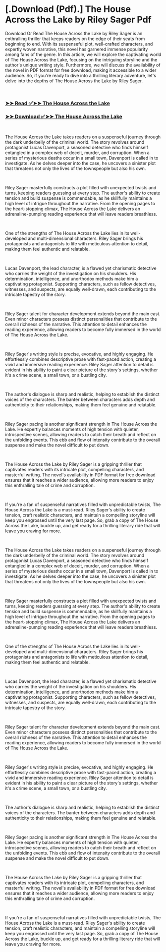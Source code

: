 # [.Download (Pdf).] The House Across the Lake by Riley Sager Pdf

<p>Download Or Read The House Across the Lake by Riley Sager is an enthralling thriller that keeps readers on the edge of their seats from beginning to end. With its suspenseful plot, well-crafted characters, and expertly woven narrative, this novel has garnered immense popularity among fans of the genre. In this article, we will explore the captivating world of The House Across the Lake, focusing on the intriguing storyline and the author's unique writing style. Furthermore, we will discuss the availability of the novel in PDF format for free download, making it accessible to a wider audience. So, if you're ready to dive into a thrilling literary adventure, let's delve into the depths of The House Across the Lake by Riley Sager.</p>
<p>&nbsp;</p>

### [➤➤ Read ✅➤➤ The House Across the Lake](https://pdf2worldwide.blogspot.com/id/58981709)

### [➤➤ Download ✅➤➤ The House Across the Lake](https://pdf2worldwide.blogspot.com/id/58981709)

<p>&nbsp;</p>
<p>The House Across the Lake takes readers on a suspenseful journey through the dark underbelly of the criminal world. The story revolves around protagonist Lucas Davenport, a seasoned detective who finds himself entangled in a complex web of deceit, murder, and corruption. When a series of mysterious deaths occur in a small town, Davenport is called in to investigate. As he delves deeper into the case, he uncovers a sinister plot that threatens not only the lives of the townspeople but also his own.</p>
<p>&nbsp;</p>
<p>Riley Sager masterfully constructs a plot filled with unexpected twists and turns, keeping readers guessing at every step. The author's ability to create tension and build suspense is commendable, as he skillfully maintains a high level of intrigue throughout the narrative. From the opening pages to the heart-stopping climax, The House Across the Lake delivers an adrenaline-pumping reading experience that will leave readers breathless.</p>
<p>&nbsp;</p>
<p>One of the strengths of The House Across the Lake lies in its well-developed and multi-dimensional characters. Riley Sager brings his protagonists and antagonists to life with meticulous attention to detail, making them feel authentic and relatable.</p>
<p>&nbsp;</p>
<p>Lucas Davenport, the lead character, is a flawed yet charismatic detective who carries the weight of the investigation on his shoulders. His determination, intelligence, and unorthodox methods make him a captivating protagonist. Supporting characters, such as fellow detectives, witnesses, and suspects, are equally well-drawn, each contributing to the intricate tapestry of the story.</p>
<p>&nbsp;</p>
<p>Riley Sager talent for character development extends beyond the main cast. Even minor characters possess distinct personalities that contribute to the overall richness of the narrative. This attention to detail enhances the reading experience, allowing readers to become fully immersed in the world of The House Across the Lake.</p>
<p>&nbsp;</p>
<p>Riley Sager's writing style is precise, evocative, and highly engaging. He effortlessly combines descriptive prose with fast-paced action, creating a vivid and immersive reading experience. Riley Sager attention to detail is evident in his ability to paint a clear picture of the story's settings, whether it's a crime scene, a small town, or a bustling city.</p>
<p>&nbsp;</p>
<p>The author's dialogue is sharp and realistic, helping to establish the distinct voices of the characters. The banter between characters adds depth and authenticity to their relationships, making them feel genuine and relatable.</p>
<p>&nbsp;</p>
<p>Riley Sager pacing is another significant strength in The House Across the Lake. He expertly balances moments of high tension with quieter, introspective scenes, allowing readers to catch their breath and reflect on the unfolding events. This ebb and flow of intensity contribute to the overall suspense and make the novel difficult to put down.</p>
<p>&nbsp;</p>
<p>The House Across the Lake by Riley Sager is a gripping thriller that captivates readers with its intricate plot, compelling characters, and masterful writing. The novel's availability in PDF format for free download ensures that it reaches a wider audience, allowing more readers to enjoy this enthralling tale of crime and corruption.</p>
<p>&nbsp;</p>
<p>If you're a fan of suspenseful narratives filled with unpredictable twists, The House Across the Lake is a must-read. Riley Sager's ability to create tension, craft realistic characters, and maintain a compelling storyline will keep you engrossed until the very last page. So, grab a copy of The House Across the Lake, buckle up, and get ready for a thrilling literary ride that will leave you craving for more.</p>
<p>&nbsp;</p>
<p>The House Across the Lake takes readers on a suspenseful journey through the dark underbelly of the criminal world. The story revolves around protagonist Lucas Davenport, a seasoned detective who finds himself entangled in a complex web of deceit, murder, and corruption. When a series of mysterious deaths occur in a small town, Davenport is called in to investigate. As he delves deeper into the case, he uncovers a sinister plot that threatens not only the lives of the townspeople but also his own.</p>
<p>&nbsp;</p>
<p>Riley Sager masterfully constructs a plot filled with unexpected twists and turns, keeping readers guessing at every step. The author's ability to create tension and build suspense is commendable, as he skillfully maintains a high level of intrigue throughout the narrative. From the opening pages to the heart-stopping climax, The House Across the Lake delivers an adrenaline-pumping reading experience that will leave readers breathless.</p>
<p>&nbsp;</p>
<p>One of the strengths of The House Across the Lake lies in its well-developed and multi-dimensional characters. Riley Sager brings his protagonists and antagonists to life with meticulous attention to detail, making them feel authentic and relatable.</p>
<p>&nbsp;</p>
<p>Lucas Davenport, the lead character, is a flawed yet charismatic detective who carries the weight of the investigation on his shoulders. His determination, intelligence, and unorthodox methods make him a captivating protagonist. Supporting characters, such as fellow detectives, witnesses, and suspects, are equally well-drawn, each contributing to the intricate tapestry of the story.</p>
<p>&nbsp;</p>
<p>Riley Sager talent for character development extends beyond the main cast. Even minor characters possess distinct personalities that contribute to the overall richness of the narrative. This attention to detail enhances the reading experience, allowing readers to become fully immersed in the world of The House Across the Lake.</p>
<p>&nbsp;</p>
<p>Riley Sager's writing style is precise, evocative, and highly engaging. He effortlessly combines descriptive prose with fast-paced action, creating a vivid and immersive reading experience. Riley Sager attention to detail is evident in his ability to paint a clear picture of the story's settings, whether it's a crime scene, a small town, or a bustling city.</p>
<p>&nbsp;</p>
<p>The author's dialogue is sharp and realistic, helping to establish the distinct voices of the characters. The banter between characters adds depth and authenticity to their relationships, making them feel genuine and relatable.</p>
<p>&nbsp;</p>
<p>Riley Sager pacing is another significant strength in The House Across the Lake. He expertly balances moments of high tension with quieter, introspective scenes, allowing readers to catch their breath and reflect on the unfolding events. This ebb and flow of intensity contribute to the overall suspense and make the novel difficult to put down.</p>
<p>&nbsp;</p>
<p>The House Across the Lake by Riley Sager is a gripping thriller that captivates readers with its intricate plot, compelling characters, and masterful writing. The novel's availability in PDF format for free download ensures that it reaches a wider audience, allowing more readers to enjoy this enthralling tale of crime and corruption.</p>
<p>&nbsp;</p>
<p>If you're a fan of suspenseful narratives filled with unpredictable twists, The House Across the Lake is a must-read. Riley Sager's ability to create tension, craft realistic characters, and maintain a compelling storyline will keep you engrossed until the very last page. So, grab a copy of The House Across the Lake, buckle up, and get ready for a thrilling literary ride that will leave you craving for more.</p>
<p>&nbsp;</p>
